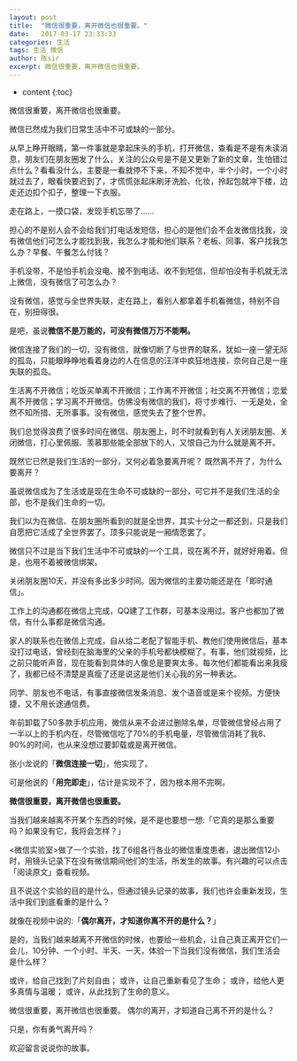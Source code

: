 ```yaml
---
layout: post
title:  "微信很重要，离开微信也很重要。"
date:   2017-03-17 23:33:33
categories: 生活
tags: 生活 微信
author: 陈sir
excerpt: 微信很重要，离开微信也很重要。
---
```

* content
{:toc}

微信很重要，离开微信也很重要。

微信已然成为我们日常生活中不可或缺的一部分。

从早上睁开眼睛，第一件事就是拿起床头的手机，打开微信，查看是不是有未读消息，朋友们在朋友圈发了什么，关注的公众号是不是又更新了新的文章，生怕错过点什么？看看没什么，主要是一看就停不下来，不知不觉中，半个小时，一个小时就过去了，眼看快要迟到了，才慌慌张起床刷牙洗脸、化妆，拎起包就冲下楼，边走还边扣个扣子，整理一下衣服。

走在路上，一摸口袋，发现手机忘带了……

担心的不是别人会不会给我们打电话发短信，担心的是他们会不会发微信找我，没有微信他们可怎么才能找到我，我怎么才能和他们联系？老板、同事、客户找我怎么办？早餐、午餐怎么付钱？

手机没带，不是怕手机会没电、接不到电话、收不到短信，但却怕没有手机就无法上微信，没有微信了可怎么办？

没有微信，感觉与全世界失联，走在路上，看别人都拿着手机看微信，特别不自在，别扭得很。

是吧，虽说**微信不是万能的，可没有微信万万不能啊。**

微信连接了我们的一切，没有微信，就像切断了与世界的联系，犹如一座一望无际的孤岛，只能眼睁睁地看着身边的人在信息的汪洋中疯狂地连接，奈何自己是一座失联的孤岛。

生活离不开微信；吃饭买单离不开微信；工作离不开微信；社交离不开微信；恋爱离不开微信；学习离不开微信。仿佛没有微信的我们，将寸步难行、一无是处，全然不知所措、无所事事。没有微信，感觉失去了整个世界。

我们总觉得浪费了很多时间在微信、朋友圈上，时不时就看到有人关闭朋友圈、关闭微信，打心里佩服、羡慕那些能全部放下的人，又恨自己为什么就是离不开。

既然它已然是我们生活的一部分，又何必着急要离开呢？
既然离不开了，为什么要离开？

虽说微信成为了生活或是现在生命不可或缺的一部分，可它并不是我们生活的全部，也不是我们生命的一切。

我们以为在微信、在朋友圈所看到的就是全世界，其实十分之一都还到，只是我们自愿把它活成了全世界罢了。顶多只能说是一厢情愿罢了。

微信只不过是当下我们生活中不可或缺的一个工具，现在离不开，就好好用着。但是，也用不着被微信绑架。

关闭朋友圈10天，并没有多出多少时间。因为微信的主要功能还是在「即时通信」。

工作上的沟通都在微信上完成，QQ建了工作群，可基本没用过。客户也都加了微信，有什么事都是微信沟通。

家人的联系也在微信上完成，自从给二老配了智能手机、教他们使用微信后，基本没打过电话，曾经刻在脑海里的父亲的手机号都快模糊了。有事，他们就视频，比之前只能听声音，现在能看到具体的人像总是要爽太多。每次他们都能看出来我瘦了，我都已经不清楚是真瘦了还是说这是他们关心我的另一种表达。

同学、朋友也不电话，有事直接微信发条消息、发个语音或是来个视频。方便快捷，又不用长途通信费。

年前卸载了50多款手机应用，微信从来不会进过删除名单，尽管微信曾经占用了一半以上的手机内在，尽管微信吃了70%的手机电量，尽管微信消耗了我8、90%的时间，也从来没想过要卸载或是离开微信。

张小龙说的「**微信连接一切**」，他实现了。

可是他说的「**用完即走**」，估计是实现不了，因为根本用不完啊。

**微信很重要，离开微信也很重要。**

当我们越来越离不开某个东西的时候，是不是也要想一想:「它真的是那么重要吗？如果没有它，我将会怎样？」

<微信实验室>做了一个实验，找了6组各行各业的微信重度患者，退出微信12小时，用镜头记录下在没有微信期间他们的生活，所发生的故事。有兴趣的可以点击「阅读原文」查看视频。

且不说这个实验的目的是什么，但通过镜头记录的故事，我们也许会重新发现，生活中我们到底看重的是什么？

就像在视频中说的:「**偶尔离开，才知道你离不开的是什么？**」

是的，当我们越来越离不开微信的时候，也要给一些机会，让自己真正离开它们一会儿，10分钟、一个小时、半天、一天，体验一下当我们没有微信，我们生活会是什么样？

或许，给自己找到了片刻自由；
或许，让自己重新看见了生命；
或许，给他人更多真情与温暖；
或许，从此找到了生命的意义。

微信很重要，离开微信也很重要。
偶尔的离开，才知道自己离不开的是什么？

只是，你有勇气离开吗？

欢迎留言说说你的故事。
